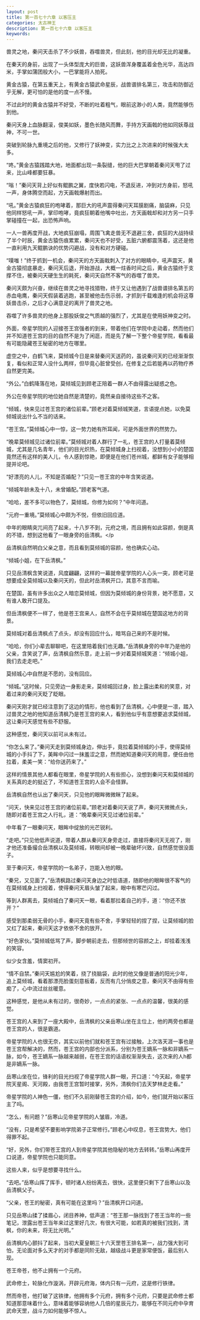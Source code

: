 ```yaml
---
layout: post
title: 第一百七十六章 以客压主
categories: 太古神王
description: 第一百七十六章 以客压主
keywords:
---
```


兽灵之地，秦问天击杀了不少妖兽，吞噬兽灵，但此刻，他的目光却无比的凝重。

在秦天的身前，出现了一头体型庞大的巨兽，这妖兽浑身覆盖着金色光华，高达四米，手掌如蒲团般大小，一巴掌能将人拍死。

黄金古猿，在第五重天上，有黄金古猿武命星辰，战兽谱排名第三，攻击和防御近乎无解，更可怕的是他的度一点不慢。

不过此时的黄金古猿并不好受，不断的吐着粗气，眼前这渺小的人类，竟然能够伤到他。

秦问天身上血脉翻滚，俊美如妖，墨色长随风而舞，手持方天画戟的他如同妖尊战神，不可一世。

突破到轮脉九重境之后的他，又修行了妖神变，实力比之上次进来的时候强大太多。

“咚。”黄金古猿践踏大地，地面都出现一条裂缝，他的巨大巴掌朝着秦问天甩了过来，比山峰都要狂暴。

“嗡！”秦问天背上好似有鲲鹏之翼，度快若闪电，不退反进，冲到对方身前，怒吼一声，身体腾空而起，方天画戟爆射而出。

“吼。”黄金古猿疯狂的咆哮着，那巨大的吼声震得秦问天耳膜剧痛，脑袋麻，只见他同样怒吼一声，掌印咆哮，竟疯狂朝着他嘴中吐出，方天画戟却和对方另一只手掌碰撞在一起，出恐怖声响。

一人一兽再度开战，大地疯狂崩塌，周围飞禽走兽无不退避三舍，疯狂的大战持续了半个时辰，黄金古猿伤痕累累，秦问天也不好受，五脏六腑都震荡着，这还是他一直利用九天鲲鹏诀的优势闪避战，没有和对方硬碰。

“噗嗤！”终于抓到一机会，秦问天的方天画戟刺入了对方的眼睛中，吼声震天，黄金古猿彻底暴走，秦问天后退，开始游战，大概一炷香时间之后，黄金古猿终于支撑不住，被秦问天硬生生的耗死，秦问天自然不客气的吞噬了兽灵。

秦问天颇为兴奋，继续在兽灵之地寻找猎物，终于又让他遇到了战兽谱排名第五的赤血电鹰，秦问天假装着逃跑，甚至被他击伤示弱，才抓到千载难逢的机会将这尊妖兽击杀，之后才心满意足的离开了兽灵之地。

吞噬了许多兽灵的他身上那股妖俊之气质越的强烈了，尤其是在使用妖神变之时。

外面，帝星学院的人迎接苍王宫强者的到来，带着他们在学院中走动着，然而他们并不知道苍王宫的目的自然不是为了闲逛，而是先了解一下整个帝星学院，看看最有可能隐藏苍王秘密的地方在哪里。

虚空之中，白鹤飞来，莫倾城今日是来替秦问天送药的，虽说秦问天的已经渐渐恢复，看似和正常人没什么两样，但毕竟心脏曾受创，在修复之后若能再以药物疗养自然更完美。

“外公。”白鹤降落在地，莫倾城见到顾老正陪着一群人不由得露出疑惑之色。

外公在帝星学院的地位她自然是清楚的，竟然亲自接待这些不之客。

“倾城，快来见过苍王宫的诸位前辈。”顾老对着莫倾城笑道，言语提点她，以免莫倾城说出什么不当的话来。

“苍王宫。”莫倾城心中一惊，这一势力她有所耳闻，可是外面世界的然势力。

“晚辈莫倾城见过诸位前辈。”莫倾城对着人群行了一礼，苍王宫的人打量着莫倾城，尤其是几名青年，他们的目光炽热，在莫倾城身上扫视着，没想到小小的楚国竟然还有这样的美人儿，令人感到惊艳，即便是在他们苍州城，都鲜有女子能够相提并论吧。

“好漂亮的人儿，不知是否婚配？”只见一苍王宫的中年含笑说道。

“倾城年龄未及十八，未曾婚配。”顾老客气道。

“哈哈，差不多可以物色了，莫倾城，你修为如何？”中年问道。

“元府一重境。”莫倾城心中颇为不悦，但依旧回应道。

中年的眼睛突兀间亮了起来，十八岁不到，元府之境，而且拥有如此容颜，倒是真的不错，想到这他看了一眼身旁的岳清枫。</p

岳清枫自然明白父亲之意，而且看到莫倾城的容颜，他也确实心动。

“倾城小姐，在下岳清枫。”

只见岳清枫含笑说道，风度翩翩，这样的一幕就帝星学院的人心头一突，顾老可是想要成全莫倾城以及秦问天的，但此时岳清枫开口，其意不言而喻。

在楚国，虽有许多出众之人暗恋莫倾城，但因为莫倾城的身份背景，她不愿意，又有谁人敢开口提及。

但岳清枫便不一样了，他是苍王宫来人，自然不会在乎莫倾城在楚国这地方的背景。

莫倾城对着岳清枫点了点头，却没有回应什么，暗骂自己来的不是时候。

“哈哈，你们小辈去聊聊吧，在这里陪着我们也无趣。”岳清枫身旁的中年乃是他的父亲，含笑说了声，岳清枫自然乐意，走上前一步对着莫倾城笑道：“倾城小姐，我们去走走吧。”

莫倾城心中自然是不愿的，没有回应。

“倾城。”这时候，只见旁边一身影走来，莫倾城回过身，脸上露出柔和的笑意，对着过来的秦问天眨了眨眼。

秦问天刚才就已经注意到了这边的情形，他也看到了岳清枫，心中便是一凛，踏入过兽灵之地的他知道岳清枫乃是苍王宫的来人，看到他似乎有意想要追求莫倾城，这让秦问天感觉有些不舒服。

这种感觉，秦问天以前可从未有过。

“你怎么来了。”秦问天走到莫倾城身边，伸出手，竟拉着莫倾城的小手，使得莫倾城的小手抖了下，美眸中闪过一抹羞涩之意，然而她知道秦问天的用意，便任由他拉着，柔美一笑：“给你送药来了。”

这样的情景其他人都看在眼里，帝星学院的人有些担心，没想到秦问天和莫倾城的关系真的走的挺近了，不知道苍王宫的人会不会怪罪。

岳清枫自然也认出了秦问天，只见他的眼眸微微眯了起来。

“问天，快来见过苍王宫的诸位前辈。”顾老对着秦问天说了声，秦问天微微点头，随即对着苍王宫之人行礼，道：“晚辈秦问天见过诸位前辈。”

中年看了一眼秦问天，眼眸中绽放的光芒锐利。

“走吧。”只见他低声说道，带着人群从秦问天身旁走过，直接将秦问天无视了，刚才他还准备撮合岳清枫以及莫倾城，转眼间却被一晚辈破坏兴致，自然感觉很没面子。

至于秦问天，帝星学院的一名弟子，岂能入他的眼。

“秦兄，又见面了。”岳清枫路过秦问天身边之时低语道，随即他的眼眸很不客气的在莫倾城身上扫视着，使得秦问天眉头皱了起来，眼中有寒芒闪过。

等到人群离去，莫倾城白了秦问天一眼，看着那拉着自己的手，道：“你还不放开？”

感受到那柔弱无骨的小手，秦问天竟有些不舍，手掌轻轻的捏了捏，让莫倾城的脸又红了起来，秦问天这才依依不舍的放开。

“好色家伙。”莫倾城低骂了声，脚步朝前走去，但那倾世的容颜之上，却挂着浅浅的笑容。

似少女含羞，情窦初开。

“情不自禁。”秦问天尴尬的笑着，挠了挠脑袋，此时的他又像是普通的阳光少年，追上莫倾城，看着那漂亮脸蛋刻意板着，反而有几分俏皮之意，秦问天不由得有些痴了，心中流过丝丝暖意。

这种感觉，是他从未有过的，很奇妙，一点点的紧张、一点点的温馨，很美的感觉。

苍王宫的人来到了一座大殿中，岳清枫的父亲岳寒山坐在主位上，他的两旁也都是苍王宫的人，很是霸道。

帝星学院的人也很无奈，其实以前他们就和苍王宫有过接触，上次洛天涯一事也是苍王宫帮解决的，然而，苍王宫的内部也分派系，分别为苍王嫡系一脉和非嫡系一脉，如今，苍王嫡系一脉越来越弱，在苍王宫的话语权渐渐失去，这次来的人h都是非嫡系一脉。

岳寒山坐在位，锋利的目光扫视了帝星学院人群一眼，开口道：“今天起，帝星学院天星阁、天河殿，由我苍王宫暂时接掌，另外，清枫你们去天梦林走走看。”

帝星学院的人神色一僵，他们不久前刚替苍王宫的介绍，如今，他们就开始以客压主了吗。

“怎么，有问题？”岳寒山见帝星学院的人皱眉，冷道。

“没有，只是希望不要影响学院弟子正常修行。”顾老心中叹息，苍王宫势大，他们得罪不起。

“好，另外，你们带苍王宫的人到帝星学院其他隐秘的地方去转转。”岳寒山再度开口说道，帝星学院也只能同意。

这些人来，似乎是想要寻找什么。

“去吧。”岳寒山挥了挥手，顿时诸人纷纷离去，很快，这里便只剩下了岳寒山以及岳清枫父子。

“父亲，苍王的秘密，真有可能在这里吗？”岳清枫开口问道。

只见岳寒山揉了揉眉心，闭目养神，低声道：“苍王那一脉找到了苍王当年的一些笔记，泄露出苍王当年来过这里好几次，有很大可能，如若真的被我们找到，清枫，你的未来，将无比光明。”

岳清枫内心颤抖了起来，当初大夏皇朝三十六天罡苍王排名第一，战力强大到可怕，无论面对多么天才的对手都是同阶无敌，越级战斗更是家常便饭，最后别人现。

苍王帝苍，他不止拥有一个元府。

武命修士，轮脉化作漩涡，开辟元府海，体内只有一元府，这是修行铁律。

然而帝苍，他打破了这铁律，他拥有多个元府，拥有多个元府，只要是武命修士都知道那意味着什么，意味着能够容纳他人几倍的星辰元力，能够在不同元府中孕育武命天罡，战斗力如何能够不惊人。
